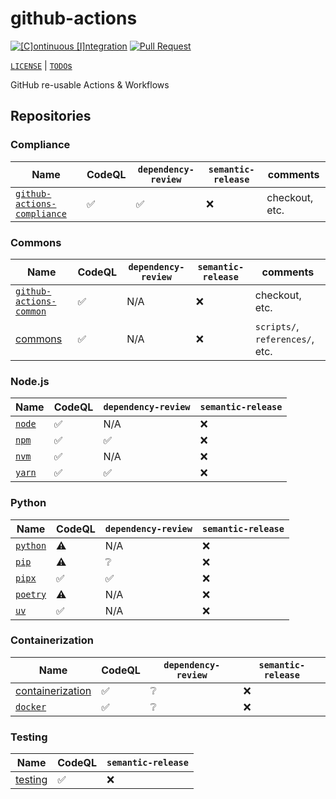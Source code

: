 # github-actions

[![[C]ontinuous [I]ntegration](https://github.com/percebus/github-actions/actions/workflows/always.yml/badge.svg)](https://github.com/percebus/github-actions/actions/workflows/always.yml) [![Pull Request](https://github.com/percebus/github-actions/actions/workflows/pull_request.yml/badge.svg?event=pull_request)](https://github.com/percebus/github-actions/actions/workflows/pull_request.yml)

[`LICENSE`](./LICENSE.md) | [`TODO`s](./TODO.md)

GitHub re-usable Actions &amp; Workflows

## Repositories

### Compliance

| Name                                                                                 | CodeQL | `dependency-review` | `semantic-release` | comments       |
| ------------------------------------------------------------------------------------ | ------ | ------------------- | ------------------ | -------------- |
| [`github-actions-compliance`](https://github.com/percebus/github-actions-compliance) | ✅     | ✅                  | ❌                 | checkout, etc. |

### Commons

| Name                                                                         | CodeQL | `dependency-review` | `semantic-release` | comments                        |
| ---------------------------------------------------------------------------- | ------ | ------------------- | ------------------ | ------------------------------- |
| [`github-actions-common`](https://github.com/percebus/github-actions-common) | ✅     | N/A                 | ❌                 | checkout, etc.                  |
| [commons](https://github.com/percebus/commons)                               | ✅     | N/A                 | ❌                 | `scripts/`, `references/`, etc. |

### Node.js

| Name                                                      | CodeQL | `dependency-review` | `semantic-release` |
| --------------------------------------------------------- | ------ | ------------------- | ------------------ |
| [`node`](https://github.com/percebus/github-actions-node) | ✅     | N/A                 | ❌                 |
| [`npm`](https://github.com/percebus/github-actions-npm)   | ✅     | ✅                  | ❌                 |
| [`nvm`](https://github.com/percebus/github-actions-nvm)   | ✅     | N/A                 | ❌                 |
| [`yarn`](https://github.com/percebus/github-actions-yarn) | ✅     | ✅                  | ❌                 |

### Python

| Name                                                          | CodeQL | `dependency-review` | `semantic-release` |
| ------------------------------------------------------------- | ------ | ------------------- | ------------------ |
| [`python`](https://github.com/percebus/github-actions-python) | ⚠️     | N/A                 | ❌                 |
| [`pip`](https://github.com/percebus/github-actions-pip)       | ⚠️     | ❔                  | ❌                 |
| [`pipx`](https://github.com/percebus/github-actions-pipx)     | ✅     | ✅                  | ❌                 |
| [`poetry`](https://github.com/percebus/github-actions-poetry) | ⚠️     | N/A                 | ❌                 |
| [`uv`](https://github.com/percebus/github-actions-uv)         | ✅     | N/A                 | ❌                 |

### Containerization

| Name                                                                            | CodeQL | `dependency-review` | `semantic-release` |
| ------------------------------------------------------------------------------- | ------ | ------------------- | ------------------ |
| [containerization](https://github.com/percebus/github-actions-containerization) | ✅     | ❔                  | ❌                 |
| [`docker`](https://github.com/percebus/github-actions-docker)                   | ✅     | ❔                  | ❌                 |

### Testing

| Name                                                          | CodeQL | `semantic-release` |
| ------------------------------------------------------------- | ------ | ------------------ |
| [testing](https://github.com/percebus/github-actions-testing) | ✅     | ❌                 |
